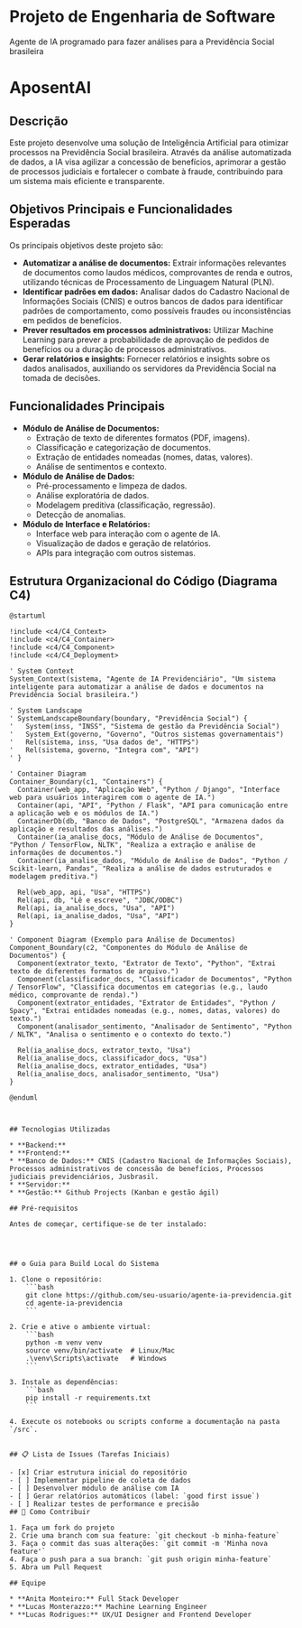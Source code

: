 # Projeto de Engenharia de Software
Agente de IA programado para fazer análises para a Previdência Social brasileira

# AposentAI
 
## Descrição

Este projeto desenvolve uma solução de Inteligência Artificial para otimizar processos na Previdência Social brasileira. Através da análise automatizada de dados, a IA visa agilizar a concessão de benefícios, aprimorar a gestão de processos judiciais e fortalecer o combate à fraude, contribuindo para um sistema mais eficiente e transparente.


## Objetivos Principais e Funcionalidades Esperadas

Os principais objetivos deste projeto são:

* **Automatizar a análise de documentos:** Extrair informações relevantes de documentos como laudos médicos, comprovantes de renda e outros, utilizando técnicas de Processamento de Linguagem Natural (PLN).
* **Identificar padrões em dados:** Analisar dados do Cadastro Nacional de Informações Sociais (CNIS) e outros bancos de dados para identificar padrões de comportamento, como possíveis fraudes ou inconsistências em pedidos de benefícios.
* **Prever resultados em processos administrativos:** Utilizar Machine Learning para prever a probabilidade de aprovação de pedidos de benefícios ou a duração de processos administrativos.
* **Gerar relatórios e insights:** Fornecer relatórios e insights sobre os dados analisados, auxiliando os servidores da Previdência Social na tomada de decisões.


## Funcionalidades Principais

* **Módulo de Análise de Documentos:**
    * Extração de texto de diferentes formatos (PDF, imagens).
    * Classificação e categorização de documentos.
    * Extração de entidades nomeadas (nomes, datas, valores).
    * Análise de sentimentos e contexto.
* **Módulo de Análise de Dados:**
    * Pré-processamento e limpeza de dados.
    * Análise exploratória de dados.
    * Modelagem preditiva (classificação, regressão).
    * Detecção de anomalias.
* **Módulo de Interface e Relatórios:**
    * Interface web para interação com o agente de IA.
    * Visualização de dados e geração de relatórios.
    * APIs para integração com outros sistemas.
 
## Estrutura Organizacional do Código (Diagrama C4)

```c4plantuml
@startuml

!include <c4/C4_Context>
!include <c4/C4_Container>
!include <c4/C4_Component>
!include <c4/C4_Deployment>

' System Context
System_Context(sistema, "Agente de IA Previdenciário", "Um sistema inteligente para automatizar a análise de dados e documentos na Previdência Social brasileira.")

' System Landscape
' SystemLandscapeBoundary(boundary, "Previdência Social") {
'   System(inss, "INSS", "Sistema de gestão da Previdência Social")
'   System_Ext(governo, "Governo", "Outros sistemas governamentais")
'   Rel(sistema, inss, "Usa dados de", "HTTPS")
'   Rel(sistema, governo, "Integra com", "API")
' }

' Container Diagram
Container_Boundary(c1, "Containers") {
  Container(web_app, "Aplicação Web", "Python / Django", "Interface web para usuários interagirem com o agente de IA.")
  Container(api, "API", "Python / Flask", "API para comunicação entre a aplicação web e os módulos de IA.")
  ContainerDb(db, "Banco de Dados", "PostgreSQL", "Armazena dados da aplicação e resultados das análises.")
  Container(ia_analise_docs, "Módulo de Análise de Documentos", "Python / TensorFlow, NLTK", "Realiza a extração e análise de informações de documentos.")
  Container(ia_analise_dados, "Módulo de Análise de Dados", "Python / Scikit-learn, Pandas", "Realiza a análise de dados estruturados e modelagem preditiva.")
  
  Rel(web_app, api, "Usa", "HTTPS")
  Rel(api, db, "Lê e escreve", "JDBC/ODBC")
  Rel(api, ia_analise_docs, "Usa", "API")
  Rel(api, ia_analise_dados, "Usa", "API")
}

' Component Diagram (Exemplo para Análise de Documentos)
Component_Boundary(c2, "Componentes do Módulo de Análise de Documentos") {
  Component(extrator_texto, "Extrator de Texto", "Python", "Extrai texto de diferentes formatos de arquivo.")
  Component(classificador_docs, "Classificador de Documentos", "Python / TensorFlow", "Classifica documentos em categorias (e.g., laudo médico, comprovante de renda).")
  Component(extrator_entidades, "Extrator de Entidades", "Python / Spacy", "Extrai entidades nomeadas (e.g., nomes, datas, valores) do texto.")
  Component(analisador_sentimento, "Analisador de Sentimento", "Python / NLTK", "Analisa o sentimento e o contexto do texto.")
  
  Rel(ia_analise_docs, extrator_texto, "Usa")
  Rel(ia_analise_docs, classificador_docs, "Usa")
  Rel(ia_analise_docs, extrator_entidades, "Usa")
  Rel(ia_analise_docs, analisador_sentimento, "Usa")
}

@enduml



## Tecnologias Utilizadas

* **Backend:** 
* **Frontend:** 
* **Banco de Dados:** CNIS (Cadastro Nacional de Informações Sociais), Processos administrativos de concessão de benefícios, Processos judiciais previdenciários, Jusbrasil.
* **Servidor:**
* **Gestão:** Github Projects (Kanban e gestão ágil)

## Pré-requisitos

Antes de começar, certifique-se de ter instalado:




## ⚙️ Guia para Build Local do Sistema

1. Clone o repositório:
    ```bash
    git clone https://github.com/seu-usuario/agente-ia-previdencia.git
    cd agente-ia-previdencia
    ```

2. Crie e ative o ambiente virtual:
    ```bash
    python -m venv venv
    source venv/bin/activate  # Linux/Mac
    .\venv\Scripts\activate   # Windows
    ```

3. Instale as dependências:
    ```bash
    pip install -r requirements.txt
    ```

4. Execute os notebooks ou scripts conforme a documentação na pasta `/src`.


## 📋 Lista de Issues (Tarefas Iniciais)

- [x] Criar estrutura inicial do repositório
- [ ] Implementar pipeline de coleta de dados
- [ ] Desenvolver módulo de análise com IA
- [ ] Gerar relatórios automáticos (label: `good first issue`)
- [ ] Realizar testes de performance e precisão
## 🤝 Como Contribuir

1. Faça um fork do projeto
2. Crie uma branch com sua feature: `git checkout -b minha-feature`
3. Faça o commit das suas alterações: `git commit -m 'Minha nova feature'`
4. Faça o push para a sua branch: `git push origin minha-feature`
5. Abra um Pull Request

## Equipe

* **Anita Monteiro:** Full Stack Developer
* **Lucas Monterazzo:** Machine Learning Engineer
* **Lucas Rodrigues:** UX/UI Designer and Frontend Developer
